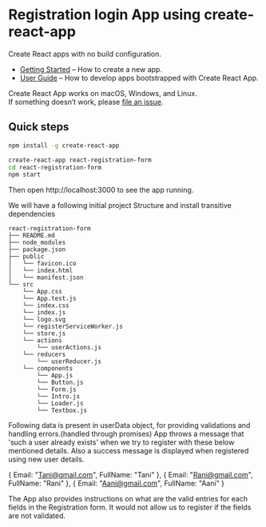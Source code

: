 # Registration login App using create-react-app

Create React apps with no build configuration.

* [Getting Started](#getting-started) – How to create a new app.
* [User Guide](https://github.com/facebookincubator/create-react-app/blob/master/packages/react-scripts/template/README.md) – How to develop apps bootstrapped with Create React App.

Create React App works on macOS, Windows, and Linux.<br>
If something doesn’t work, please [file an issue](https://github.com/facebookincubator/create-react-app/issues/new).

## Quick steps

```sh
npm install -g create-react-app

create-react-app react-registration-form
cd react-registration-form
npm start
```
Then open http://localhost:3000 to see the app running.

We will have a following initial project Structure and install transitive
dependencies

```
react-registration-form
├── README.md
├── node_modules
├── package.json
├── public
│   └── favicon.ico
│   └── index.html
│   └── manifest.json
└── src
    └── App.css
    └── App.test.js
    └── index.css
    └── index.js
    └── logo.svg
    └── registerServiceWorker.js
    └── store.js
    └── actions
        └── userActions.js
    └── reducers
        └── userReducer.js
    └── components
        └── App.js
        └── Button.js
        └── Form.js
        └── Intro.js
        └── Loader.js
        └── Textbox.js

```
Following data is present in userData object, for providing validations and handling errors.(handled through promises) App throws a message that 'such a user already exists' when we try to register with these below mentioned details. Also a success message is displayed when registered using new user details.

{
  Email: "Tani@gmail.com",
  FullName: "Tani"
},
{
  Email: "Rani@gmail.com",
  FullName: "Rani"
},
{
  Email: "Aani@gmail.com",
  FullName: "Aani"
}

The App also provides instructions on what are the valid entries for each fields in the Registration form. It would not allow us to register if the fields are not validated.
